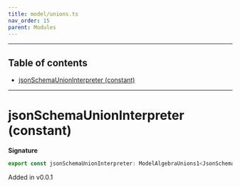 ```yaml
---
title: model/unions.ts
nav_order: 15
parent: Modules
---
```


---

<h2 class="text-delta">Table of contents</h2>

- [jsonSchemaUnionInterpreter (constant)](#jsonschemaunioninterpreter-constant)

---

# jsonSchemaUnionInterpreter (constant)

**Signature**

```ts
export const jsonSchemaUnionInterpreter: ModelAlgebraUnions1<JsonSchemaURI> = ...
```

Added in v0.0.1
